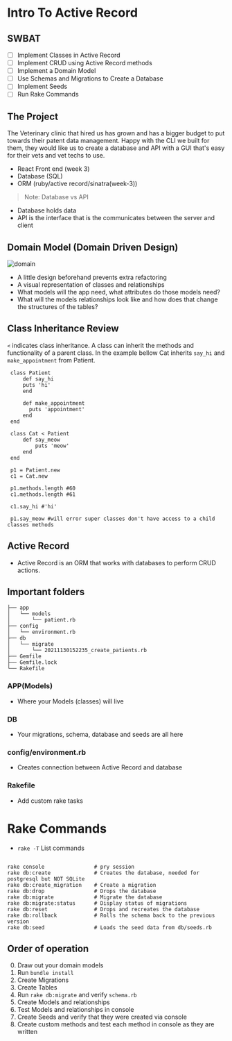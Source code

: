 # Intro To Active Record
## SWBAT
- [ ] Implement Classes in Active Record
- [ ] Implement CRUD using Active Record methods
- [ ] Implement a Domain Model
- [ ] Use Schemas and Migrations to Create a Database
- [ ] Implement Seeds
- [ ] Run Rake Commands

## The Project 
The Veterinary clinic that hired us has grown and has a bigger budget to put towards their patent data management. Happy with the CLI we built for them, they would like us to create a database and API with a GUI that's easy for their vets and vet techs to use. 
- React Front end (week 3)
- Database (SQL)
- ORM (ruby/active record/sinatra(week-3))
>Note: Database vs API
- Database holds data
- API is the interface that is the communicates between the server and client

## Domain Model (Domain Driven Design)
![domain](./assets/domain.png)
- A little design beforehand prevents extra refactoring
- A visual representation of classes and relationships
- What models will the app need, what attributes do those models need?
- What will the models relationships look like and how does that change the structures of the tables? 

## Class Inheritance Review
`<` indicates class inheritance. A class can inherit the methods and functionality of a parent class. 
In the example bellow Cat inherits `say_hi` and `make_appointment` from Patient. 

```
 class Patient 
     def say_hi
     puts 'hi'
     end 

     def make_appointment
       puts 'appointment'
     end 
 end 

 class Cat < Patient
     def say_meow
         puts 'meow'
     end 
 end

 p1 = Patient.new
 c1 = Cat.new

 p1.methods.length #60
 c1.methods.length #61
 
 c1.say_hi #'hi'

 p1.say_meow #will error super classes don't have access to a child classes methods
```

## Active Record 
- Active Record is an ORM that works with databases to perform CRUD actions. 

## Important folders
```
├── app
│   └── models
│       └── patient.rb
├── config
│   └── environment.rb
├── db
│   └── migrate
│       └── 20211130152235_create_patients.rb
├── Gemfile
├── Gemfile.lock
└── Rakefile
```

### APP(Models)
- Where your Models (classes) will live

### DB
- Your migrations, schema, database and seeds are all here

### config/environment.rb
- Creates connection between Active Record and database 

### Rakefile
- Add custom rake tasks 

# Rake Commands 
- `rake -T` List commands 
```

rake console                # pry session
rake db:create              # Creates the database, needed for postgresql but NOT SQLite
rake db:create_migration    # Create a migration 
rake db:drop                # Drops the database 
rake db:migrate             # Migrate the database 
rake db:migrate:status      # Display status of migrations
rake db:reset               # Drops and recreates the database 
rake db:rollback            # Rolls the schema back to the previous version
rake db:seed                # Loads the seed data from db/seeds.rb

```

## Order of operation 
0. Draw out your domain models
1. Run `bundle install`
2. Create Migrations
3. Create Tables
4. Run `rake db:migrate` and verify `schema.rb`
5. Create Models and relationships
6. Test Models and relationships in console 
7. Create Seeds and verify that they were created via console
8. Create custom methods and test each method in console as they are written